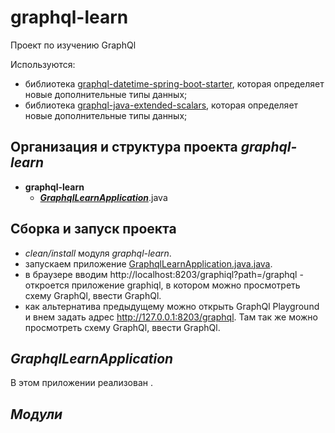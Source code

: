 # graphql-learn

Проект по изучению GraphQl

Используются:
* библиотека [graphql-datetime-spring-boot-starter](https://github.com/tailrocks/graphql-java-datetime), которая
  определяет новые дополнительные типы данных;
* библиотека [graphql-java-extended-scalars](https://github.com/graphql-java/graphql-java-extended-scalars), которая определяет новые дополнительные типы данных;


## Организация и структура проекта *graphql-learn*

* **graphql-learn**  
  * [***GraphqlLearnApplication***](#vaadin8simpleapplication).java

## Сборка и запуск проекта

* *clean/install* модуля *graphql-learn*. 
* запускаем приложение [GraphqlLearnApplication.java.java](#vsrc/main/java/ua/mai/graphql/learn/GraphqlLearnApplication.java).
* в браузере вводим http://localhost:8203/graphiql?path=/graphql - откроется приложение graphiql, в котором можно
  просмотреть схему GraphQl, ввести GraphQl.
* как альтернатива предыдущему можно открыть GraphQl Playground и внем задать адрес http://127.0.0.1:8203/graphql. Там 
  так же можно просмотреть схему GraphQl, ввести GraphQl.


## *GraphqlLearnApplication*

В этом приложении реализован .

## *Модули*


